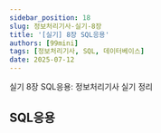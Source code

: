 ```yaml
---
sidebar_position: 18
slug: 정보처리기사-실기-8장
title: '[실기] 8장 SQL응용'
authors: [99mini]
tags: [정보처리기사, SQL, 데이터베이스]
date: 2025-07-12
---
```


실기 8장 SQL응용: 정보처리기사 실기 정리

<!-- truncate -->

## SQL응용
